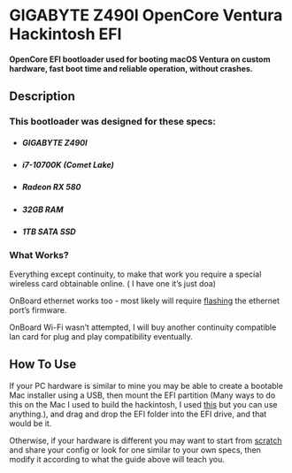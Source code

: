 # GIGABYTE Z490I OpenCore Ventura Hackintosh EFI

#### OpenCore EFI bootloader used for booting macOS Ventura on custom hardware, fast boot time and reliable operation, without crashes.

## Description

### This bootloader was designed for these specs:

- ##### **GIGABYTE Z490I**
- ##### **i7-10700K** (Comet Lake)
- ##### **Radeon RX 580**
- ##### **32GB RAM**
- ##### **1TB SATA SSD**

### What Works?

Everything except continuity, to make that work you require a special wireless card obtainable online. ( I have one it’s just doa)

OnBoard ethernet works too - most likely will require [flashing](https://github.com/5T33Z0/Gigabyte-Z490-Vision-G-Hackintosh-OpenCore/blob/main/I225-V_FIX.md#option-2-flashing-a-custom-firmware) the ethernet port’s firmware.

OnBoard Wi-Fi wasn’t attempted, I will buy another continuity compatible 
lan card for plug and play compatibility eventually. 

## How To Use

If your PC hardware is similar to mine you may be able to create a 
bootable Mac installer using a USB, then mount the EFI partition (Many 
ways to do this on the Mac I used to build the hackintosh, I used 
[this](https://github.com/corpnewt/MountEFI) but you can use anything.), 
and drag and drop the EFI folder into the EFI drive, and that would be it. 

Otherwise, if your hardware is different you may want to start from 
[scratch](https://dortania.github.io/OpenCore-Install-Guide/prerequisites.html) 
and share your config or look for one similar to your own specs, then 
modify it according to what the guide above will teach you. 


